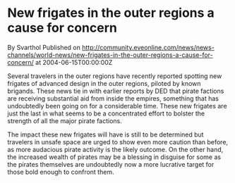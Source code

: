 # New frigates in the outer regions a cause for concern
By Svarthol
Published on http://community.eveonline.com/news/news-channels/world-news/new-frigates-in-the-outer-regions-a-cause-for-concern/ at 2004-06-15T00:00:00Z

Several travelers in the outer regions have recently reported spotting new frigates of advanced design in the outer regions, piloted by known brigands. These news tie in with earlier reports by DED that pirate factions are receiving substantial aid from inside the empires, something that has undoubtedly been going on for a considerable time. These new frigates are just the last in what seems to be a concentrated effort to bolster the strength of all the major pirate factions.  
  
The impact these new frigates will have is still to be determined but travelers in unsafe space are urged to show even more caution than before, as more audacious pirate activity is the likely outcome. On the other hand, the increased wealth of pirates may be a blessing in disguise for some as the pirates themselves are undoubtedly now a more lucrative target for those bold enough to confront them.

